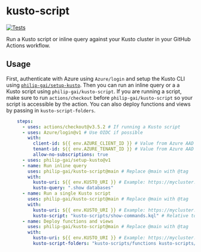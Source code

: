 # kusto-script

[![Tests](https://github.com/philip-gai/kusto-script/actions/workflows/tests.yaml/badge.svg)](https://github.com/philip-gai/kusto-script/actions/workflows/tests.yaml)

Run a Kusto script or inline query against your Kusto cluster in your GitHub Actions workflow.

## Usage

First, authenticate with Azure using `Azure/login` and setup the Kusto CLI using [`philip-gai/setup-kusto`](https://github.com/philip-gai/setup-kusto). Then you can run an inline query or a a Kusto script using `philip-gai/kusto-script`. If you are running a script, make sure to run `actions/checkout` before `philip-gai/kusto-script` so your script is accessible by the action. You can also deploy functions and views by passing in `kusto-script-folders`.

```yaml
    steps:
      - uses: actions/checkout@v3.5.2 # If running a Kusto script
      - uses: Azure/login@v1 # Use OIDC if possible
        with:
          client-id: ${{ env.AZURE_CLIENT_ID }} # Value from Azure AAD
          tenant-id: ${{ env.AZURE_TENANT_ID }} # Value from Azure AAD
          allow-no-subscriptions: true
      - uses: philip-gai/setup-kusto@v1
      - name: Run inline query
        uses: philip-gai/kusto-script@main # Replace @main with @tag
        with:
          kusto-uri: ${{ env.KUSTO_URI }} # Example: https://mycluster.kusto.windows.net or https://mycluster.kusto.windows.net/MyDatabase
          kusto-query: ".show databases"
      - name: Run a single Kusto script
        uses: philip-gai/kusto-script@main # Replace @main with @tag
        with:
          kusto-uri: ${{ env.KUSTO_URI }} # Example: https://mycluster.kusto.windows.net or https://mycluster.kusto.windows.net/MyDatabase
          kusto-script: "kusto-scripts/show-commands.kql" # Relative to the repository root
      - name: Deploy functions and views
        uses: philip-gai/kusto-script@main # Replace @main with @tag
        with:
          kusto-uri: ${{ env.KUSTO_URI }} # Example: https://mycluster.kusto.windows.net or https://mycluster.kusto.windows.net/MyDatabase
          kusto-script-folders: "kusto-scripts/functions kusto-scripts/views" # Relative to the repository root. Space separated list of folders.
```

